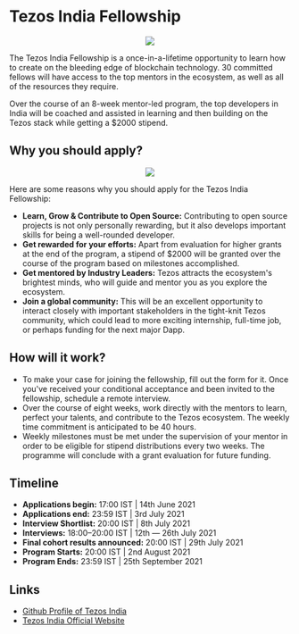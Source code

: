 # Tezos India Fellowship

<p align="center">
<img src="https://github.com/mayankkuthar/Reference-Images/blob/main/teazo%20India.jpg?raw=true"/>
</p>

The Tezos India Fellowship is a once-in-a-lifetime opportunity to learn how to create on the bleeding edge of blockchain technology. 30 committed fellows will have access to 
the top mentors in the ecosystem, as well as all of the resources they require.

Over the course of an 8-week mentor-led program, the top developers in India will be coached and assisted in learning and then building on the Tezos stack while getting a 
$2000 stipend.

## Why you should apply?

<p align="center">
<img src="https://user-images.githubusercontent.com/39026182/136353796-3c4ce431-2260-4c0c-9865-8dc1a3f05e69.png"/>
</p>

Here are some reasons why you should apply for the Tezos India Fellowship:
- **Learn, Grow & Contribute to Open Source:** Contributing to open source projects is not only personally rewarding, but it also develops important skills for being a 
well-rounded developer.
- **Get rewarded for your efforts:** Apart from evaluation for higher grants at the end of the program, a stipend of $2000 will be granted over the course of the program 
based on milestones accomplished.
- **Get mentored by Industry Leaders:** Tezos attracts the ecosystem's brightest minds, who will guide and mentor you as you explore the ecosystem.
- **Join a global community:** This will be an excellent opportunity to interact closely with important stakeholders in the tight-knit Tezos community, which could 
lead to more exciting internship, full-time job, or perhaps funding for the next major Dapp.

## How will it work?

- To make your case for joining the fellowship, fill out the form for it. Once you've received your conditional acceptance and been invited to the fellowship, schedule a remote interview.
- Over the course of eight weeks, work directly with the mentors to learn, perfect your talents, and contribute to the Tezos ecosystem. The weekly time commitment is anticipated to be 40 hours.
- Weekly milestones must be met under the supervision of your mentor in order to be eligible for stipend distributions every two weeks. The programme will conclude with a grant evaluation for future funding.

## Timeline

- **Applications begin:** 17:00 IST | 14th June 2021
- **Applications end:** 23:59 IST | 3rd July 2021
- **Interview Shortlist:** 20:00 IST | 8th July 2021
- **Interviews:** 18:00–20:00 IST | 12th — 26th July 2021
- **Final cohort results announced:** 20:00 IST | 29th July 2021
- **Program Starts:** 20:00 IST | 2nd August 2021
- **Program Ends:** 23:59 IST | 25th September 2021

## Links

- [Github Profile of Tezos India](https://github.com/Tezos-India)
- [Tezos India Official Website](https://tezosindia.org.in/)
